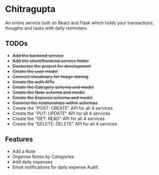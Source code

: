 # Chitragupta

An online service built on React and Flask which holds your transactions, thoughts and tasks with daily reminders.

## TODOs

-   ~~Add the backend service~~
-   ~~Add the client/frontend service folder~~
-   ~~Dockerize the project for development~~
-   ~~Create the user model~~
-   ~~Connect cloudinary for image storing~~
-   ~~Create the auth APIs~~
-   ~~Create the Category schema and model~~
-   ~~Create the Note schema and model~~
-   ~~Create the Expense schema and model~~
-   ~~Connect the relationships within schemas~~
-   Create the "POST: CREATE" API for all 4 services
-   Create the "PUT: UPDATE" API for all 4 services
-   Create the "GET: READ" API for all 4 services
-   Create the "DELETE: DELETE" API for all 4 services

## Features

-   Add a Note
-   Organise Notes by Categories
-   Add daily expenses
-   Email notifications for daily expense Audit.
